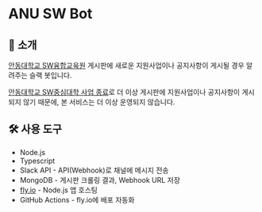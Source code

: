 # ANU SW Bot

## 📢 소개

[안동대학교 SW융합교육원](https://sw.anu.ac.kr) 게시판에 새로운 지원사업이나 공지사항이 게시될 경우 알려주는 슬랙 봇입니다.

[안동대학교 SW중심대학 사업 종료](https://www.swuniv.kr/organization/?q=YToyOntzOjEyOiJrZXl3b3JkX3R5cGUiO3M6MzoiYWxsIjtzOjc6ImtleXdvcmQiO3M6Njoi7JWI64%2BZIjt9&bmode=view&idx=6398912&t=board)로 더 이상 게시판에 지원사업이나 공지사항이 게시되지 않기 때문에, 본 서비스는 더 이상 운영되지 않습니다.

## 🛠 사용 도구

- Node.js
- Typescript
- Slack API - API(Webhook)로 채널에 메시지 전송
- MongoDB - 게시판 크롤링 결과, Webhook URL 저장
- [fly.io](https://fly.io) - Node.js 앱 호스팅
- GitHub Actions - fly.io에 배포 자동화
